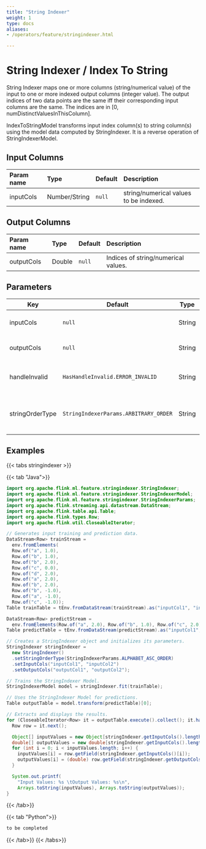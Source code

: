 ```yaml
---
title: "String Indexer"
weight: 1
type: docs
aliases:
- /operators/feature/stringindexer.html

---
```


<!--
Licensed to the Apache Software Foundation (ASF) under one
or more contributor license agreements.  See the NOTICE file
distributed with this work for additional information
regarding copyright ownership.  The ASF licenses this file
to you under the Apache License, Version 2.0 (the
"License"); you may not use this file except in compliance
with the License.  You may obtain a copy of the License at

  http://www.apache.org/licenses/LICENSE-2.0

Unless required by applicable law or agreed to in writing,
software distributed under the License is distributed on an
"AS IS" BASIS, WITHOUT WARRANTIES OR CONDITIONS OF ANY
KIND, either express or implied.  See the License for the
specific language governing permissions and limitations
under the License.
-->

# String Indexer / Index To String

String Indexer maps one or more columns (string/numerical value) of the input to one or more indexed output columns (integer value). The output indices of two data points are the same iff their corresponding input columns are the same. The indices are in [0, numDistinctValuesInThisColumn].

IndexToStringModel transforms input index column(s) to string column(s) using the model data computed by StringIndexer. It is a reverse operation of StringIndexerModel.
## Input Columns

| Param name | Type          | Default | Description                            |
| :--------- | :------------ | :------ | :------------------------------------- |
| inputCols  | Number/String | `null`  | string/numerical values to be indexed. |

## Output Columns

| Param name | Type   | Default | Description                         |
| :--------- | :----- | :------ | :---------------------------------- |
| outputCols | Double | `null`  | Indices of string/numerical values. |

## Parameters

| Key             | Default                               | Type   | Required | Description                          |
| --------------- | ------------------------------------- | ------ | -------- | ------------------------------------ |
| inputCols       | `null`                                | String | yes      | Input column names.                  |
| outputCols      | `null`                                | String | yes      | Output column names.                 |
| handleInvalid   | `HasHandleInvalid.ERROR_INVALID`      | String | No       | Strategy to handle invalid entries.  |
| stringOrderType | `StringIndexerParams.ARBITRARY_ORDER` | String | no       | How to order strings of each column. |

## Examples

{{< tabs stringindexer >}}

{{< tab "Java">}}

```java
import org.apache.flink.ml.feature.stringindexer.StringIndexer;
import org.apache.flink.ml.feature.stringindexer.StringIndexerModel;
import org.apache.flink.ml.feature.stringindexer.StringIndexerParams;
import org.apache.flink.streaming.api.datastream.DataStream;
import org.apache.flink.table.api.Table;
import org.apache.flink.types.Row;
import org.apache.flink.util.CloseableIterator;

// Generates input training and prediction data.
DataStream<Row> trainStream =
  env.fromElements(
  Row.of("a", 1.0),
  Row.of("b", 1.0),
  Row.of("b", 2.0),
  Row.of("c", 0.0),
  Row.of("d", 2.0),
  Row.of("a", 2.0),
  Row.of("b", 2.0),
  Row.of("b", -1.0),
  Row.of("a", -1.0),
  Row.of("c", -1.0));
Table trainTable = tEnv.fromDataStream(trainStream).as("inputCol1", "inputCol2");

DataStream<Row> predictStream =
  env.fromElements(Row.of("a", 2.0), Row.of("b", 1.0), Row.of("c", 2.0));
Table predictTable = tEnv.fromDataStream(predictStream).as("inputCol1", "inputCol2");

// Creates a StringIndexer object and initializes its parameters.
StringIndexer stringIndexer =
  new StringIndexer()
  .setStringOrderType(StringIndexerParams.ALPHABET_ASC_ORDER)
  .setInputCols("inputCol1", "inputCol2")
  .setOutputCols("outputCol1", "outputCol2");

// Trains the StringIndexer Model.
StringIndexerModel model = stringIndexer.fit(trainTable);

// Uses the StringIndexer Model for predictions.
Table outputTable = model.transform(predictTable)[0];

// Extracts and displays the results.
for (CloseableIterator<Row> it = outputTable.execute().collect(); it.hasNext(); ) {
  Row row = it.next();

  Object[] inputValues = new Object[stringIndexer.getInputCols().length];
  double[] outputValues = new double[stringIndexer.getInputCols().length];
  for (int i = 0; i < inputValues.length; i++) {
    inputValues[i] = row.getField(stringIndexer.getInputCols()[i]);
    outputValues[i] = (double) row.getField(stringIndexer.getOutputCols()[i]);
  }

  System.out.printf(
    "Input Values: %s \tOutput Values: %s\n",
    Arrays.toString(inputValues), Arrays.toString(outputValues));
}

```

{{< /tab>}}

{{< tab "Python">}}

```python
to be completed

```

{{< /tab>}}
{{< /tabs>}}







